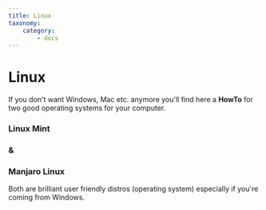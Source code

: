 ```yaml
---
title: Linux
taxonomy:
    category:
        - docs
---
```


# Linux

If you don't want Windows, Mac etc. anymore you'll find here a **HowTo** for two good operating systems for your computer.

### Linux Mint

### &

### Manjaro Linux

Both are brilliant user friendly distros (operating system) especially if you're coming from Windows. 